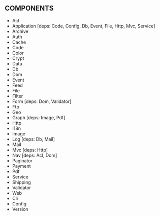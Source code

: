 COMPONENTS
----------
 - Acl
 - Application [deps: Code, Config, Db, Event, File, Http, Mvc, Service]
 - Archive
 - Auth
 - Cache
 - Code
 - Color
 - Crypt
 - Data
 - Db
 - Dom
 - Event
 - Feed
 - File
 - Filter
 - Form        [deps: Dom, Validator]
 - Ftp
 - Geo
 - Graph       [deps: Image, Pdf]
 - Http
 - I18n
 - Image
 - Log         [deps: Db, Mail]
 - Mail
 - Mvc         [deps: Http]
 - Nav         [deps: Acl, Dom]
 - Paginator
 - Payment
 - Pdf
 - Service
 - Shipping
 - Validator
 - Web
 - Cli
 - Config
 - Version
